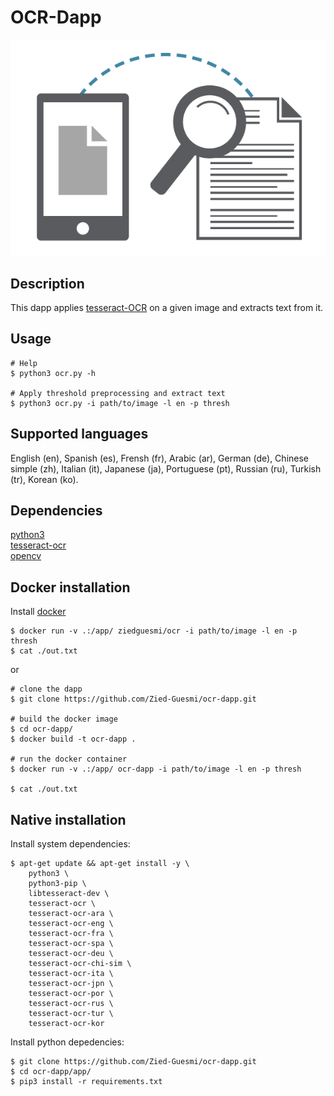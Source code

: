 # OCR-Dapp

![dapp logo](./logo.png)


## Description
This dapp applies [tesseract-OCR](https://github.com/tesseract-ocr/tesseract) on a given image and extracts text from it.  

## Usage
    # Help
    $ python3 ocr.py -h

    # Apply threshold preprocessing and extract text
    $ python3 ocr.py -i path/to/image -l en -p thresh 

## Supported languages
English (en), Spanish (es), Frensh (fr), Arabic (ar), German (de), Chinese simple (zh), Italian (it), Japanese (ja), Portuguese (pt), Russian (ru), Turkish (tr), Korean (ko).

## Dependencies
[python3](https://www.python.org/)  
[tesseract-ocr](https://github.com/tesseract-ocr/tesseract)  
[opencv](https://opencv.org/)

## Docker installation
Install [docker](https://docs.docker.com/install/)

    $ docker run -v .:/app/ ziedguesmi/ocr -i path/to/image -l en -p thresh
    $ cat ./out.txt

or

    # clone the dapp
    $ git clone https://github.com/Zied-Guesmi/ocr-dapp.git

    # build the docker image
    $ cd ocr-dapp/
    $ docker build -t ocr-dapp .

    # run the docker container
    $ docker run -v .:/app/ ocr-dapp -i path/to/image -l en -p thresh

    $ cat ./out.txt

## Native installation
Install system dependencies:

    $ apt-get update && apt-get install -y \
        python3 \
        python3-pip \
        libtesseract-dev \
        tesseract-ocr \
        tesseract-ocr-ara \
        tesseract-ocr-eng \
        tesseract-ocr-fra \
        tesseract-ocr-spa \
        tesseract-ocr-deu \
        tesseract-ocr-chi-sim \
        tesseract-ocr-ita \
        tesseract-ocr-jpn \
        tesseract-ocr-por \
        tesseract-ocr-rus \
        tesseract-ocr-tur \
        tesseract-ocr-kor
        
Install python depedencies:

    $ git clone https://github.com/Zied-Guesmi/ocr-dapp.git
    $ cd ocr-dapp/app/
    $ pip3 install -r requirements.txt